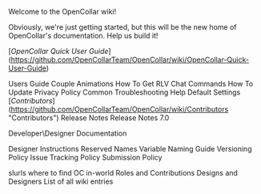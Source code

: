 Welcome to the OpenCollar wiki!

Obviously, we're just getting started, but this will be the new home of OpenCollar's documentation.  Help us build it!

[*OpenCollar Quick User Guide*] (https://github.com/OpenCollarTeam/OpenCollar/wiki/OpenCollar-Quick-User-Guide)

Users Guide
Couple Animations
How To Get RLV
Chat Commands
How To Update
Privacy Policy
Common Troubleshooting Help
Default Settings
[*Contributors*] (https://github.com/OpenCollarTeam/OpenCollar/wiki/Contributors "Contributors") 
Release Notes
Release Notes 7.0

Developer\Designer Documentation

Designer Instructions
    Reserved Names
    Variable Naming Guide
    Versioning Policy
    Issue Tracking Policy
    Submission Policy




slurls where to find OC in-world
Roles and Contributions
Designs and Designers
List of all wiki entries 